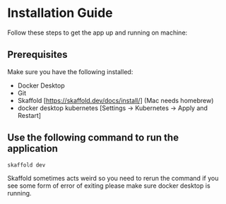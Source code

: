 # Installation Guide

Follow these steps to get the app up and running on machine:

## Prerequisites

Make sure you have the following installed:

- Docker Desktop
- Git
- Skaffold [https://skaffold.dev/docs/install/] (Mac needs homebrew)
- docker desktop kubernetes [Settings -> Kubernetes -> Apply and Restart]

## Use the following command to run the application

```bash
skaffold dev
```
Skaffold sometimes acts weird so you need to rerun the command if you see some form of error of exiting
please make sure docker desktop is running.
